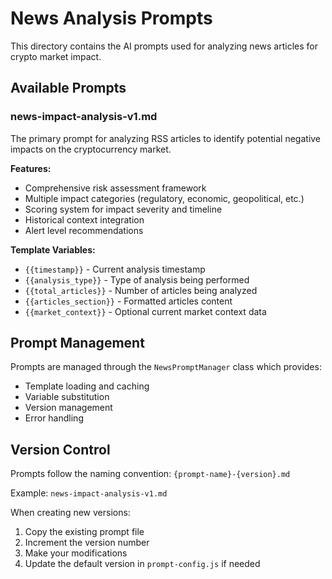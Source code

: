 # News Analysis Prompts

This directory contains the AI prompts used for analyzing news articles for crypto market impact.

## Available Prompts

### news-impact-analysis-v1.md

The primary prompt for analyzing RSS articles to identify potential negative impacts on the cryptocurrency market.

**Features:**

- Comprehensive risk assessment framework
- Multiple impact categories (regulatory, economic, geopolitical, etc.)
- Scoring system for impact severity and timeline
- Historical context integration
- Alert level recommendations

**Template Variables:**

- `{{timestamp}}` - Current analysis timestamp
- `{{analysis_type}}` - Type of analysis being performed
- `{{total_articles}}` - Number of articles being analyzed
- `{{articles_section}}` - Formatted articles content
- `{{market_context}}` - Optional current market context data

## Prompt Management

Prompts are managed through the `NewsPromptManager` class which provides:

- Template loading and caching
- Variable substitution
- Version management
- Error handling

## Version Control

Prompts follow the naming convention: `{prompt-name}-{version}.md`

Example: `news-impact-analysis-v1.md`

When creating new versions:

1. Copy the existing prompt file
2. Increment the version number
3. Make your modifications
4. Update the default version in `prompt-config.js` if needed
